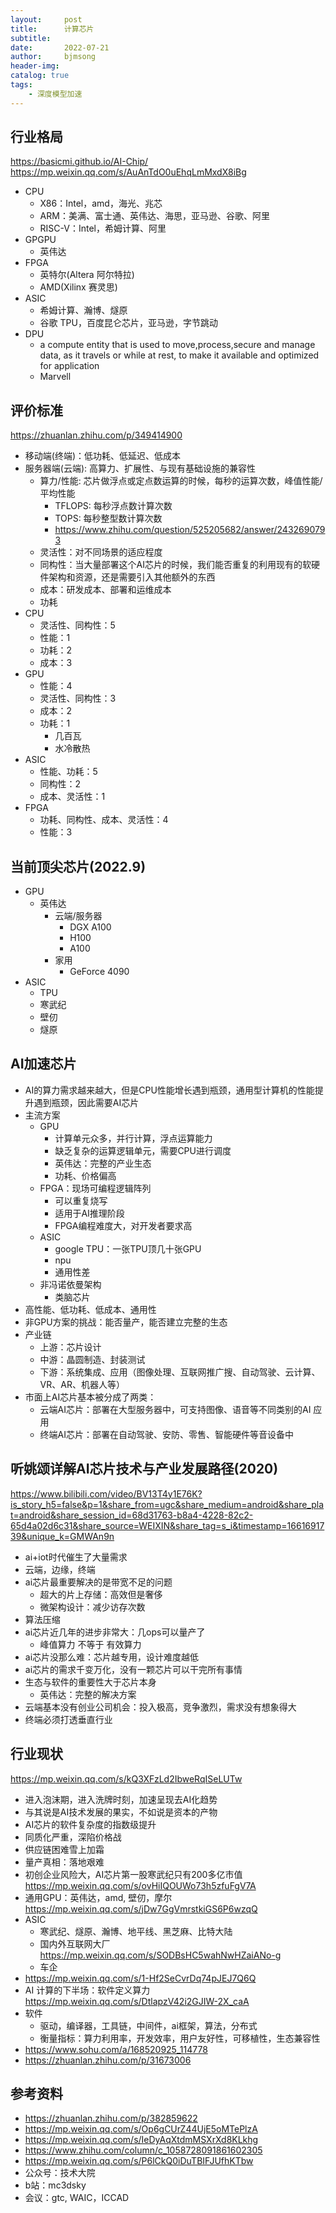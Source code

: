 ```yaml
---
layout:     post
title:      计算芯片
subtitle:   
date:       2022-07-21
author:     bjmsong
header-img: 
catalog: true
tags:
    - 深度模型加速
---
```

## 行业格局
https://basicmi.github.io/AI-Chip/
https://mp.weixin.qq.com/s/AuAnTdO0uEhqLmMxdX8iBg
- CPU
    - X86：Intel，amd，海光、兆芯
    - ARM：美满、富士通、英伟达、海思，亚马逊、谷歌、阿里
    - RISC-V：Intel，希姆计算、阿里
- GPGPU
    - 英伟达
- FPGA
    - 英特尔(Altera 阿尔特拉)
    - AMD(Xilinx 赛灵思)
- ASIC
    - 希姆计算、瀚博、燧原
    - 谷歌 TPU，百度昆仑芯片，亚马逊，字节跳动
- DPU
    - a compute entity that is used to move,process,secure and manage data, as it travels or while at rest, to make it available and optimized for application
    - Marvell 

## 评价标准
https://zhuanlan.zhihu.com/p/349414900
- 移动端(终端)：低功耗、低延迟、低成本
- 服务器端(云端): 高算力、扩展性、与现有基础设施的兼容性
    - 算力/性能: 芯片做浮点或定点数运算的时候，每秒的运算次数，峰值性能/平均性能
        - TFLOPS: 每秒浮点数计算次数
        - TOPS: 每秒整型数计算次数
        - https://www.zhihu.com/question/525205682/answer/2432690793
    - 灵活性：对不同场景的适应程度
    - 同构性：当大量部署这个AI芯片的时候，我们能否重复的利用现有的软硬件架构和资源，还是需要引入其他额外的东西
    - 成本：研发成本、部署和运维成本
    - 功耗
- CPU
    - 灵活性、同构性：5
    - 性能：1
    - 功耗：2
    - 成本：3
- GPU
    - 性能：4
    - 灵活性、同构性：3
    - 成本：2
    - 功耗：1
        - 几百瓦
        - 水冷散热
- ASIC
    - 性能、功耗：5
    - 同构性：2
    - 成本、灵活性：1
- FPGA
    - 功耗、同构性、成本、灵活性：4
    - 性能：3

## 当前顶尖芯片(2022.9)
- GPU
    - 英伟达
        - 云端/服务器
            - DGX A100
            - H100
            - A100
        - 家用
            - GeForce 4090
- ASIC
    - TPU
    - 寒武纪
    - 壁仞
    - 燧原

## AI加速芯片
- AI的算力需求越来越大，但是CPU性能增长遇到瓶颈，通用型计算机的性能提升遇到瓶颈，因此需要AI芯片
- 主流方案
    - GPU
        - 计算单元众多，并行计算，浮点运算能力
        - 缺乏复杂的运算逻辑单元，需要CPU进行调度
        - 英伟达：完整的产业生态
        - 功耗、价格偏高 
    - FPGA：现场可编程逻辑阵列
        - 可以重复烧写
        - 适用于AI推理阶段
        - FPGA编程难度大，对开发者要求高
    - ASIC
        - google TPU：一张TPU顶几十张GPU
        - npu
        - 通用性差
    - 非冯诺依曼架构
        - 类脑芯片
- 高性能、低功耗、低成本、通用性
- 非GPU方案的挑战：能否量产，能否建立完整的生态
- 产业链
    - 上游：芯片设计
    - 中游：晶圆制造、封装测试
    - 下游：系统集成、应用（图像处理、互联网推广搜、自动驾驶、云计算、VR、AR、机器人等）
- 市面上AI芯片基本被分成了两类：
    - 云端AI芯片：部署在大型服务器中，可支持图像、语音等不同类别的AI 应用
    - 终端AI芯片：部署在自动驾驶、安防、零售、智能硬件等音设备中

## 听姚颂详解AI芯片技术与产业发展路径(2020)
https://www.bilibili.com/video/BV13T4y1E76K?is_story_h5=false&p=1&share_from=ugc&share_medium=android&share_plat=android&share_session_id=68d31763-b8a4-4228-82c2-65d4a02d6c31&share_source=WEIXIN&share_tag=s_i&timestamp=1661691739&unique_k=GMWAn9n
- ai+iot时代催生了大量需求
- 云端，边缘，终端
- ai芯片最重要解决的是带宽不足的问题
    - 超大的片上存储：高效但是奢侈
    - 微架构设计：减少访存次数
- 算法压缩
- ai芯片近几年的进步非常大：几ops可以量产了
    - 峰值算力 不等于 有效算力
- ai芯片没那么难：芯片越专用，设计难度越低
- ai芯片的需求千变万化，没有一颗芯片可以干完所有事情
- 生态与软件的重要性大于芯片本身
    - 英伟达：完整的解决方案
- 云端基本没有创业公司机会：投入极高，竞争激烈，需求没有想象得大
- 终端必须打透垂直行业


## 行业现状
https://mp.weixin.qq.com/s/kQ3XFzLd2IbweRqISeLUTw
- 进入泡沫期，进入洗牌时刻，加速呈现去AI化趋势
- 与其说是AI技术发展的果实，不如说是资本的产物
- AI芯片的软件复杂度的指数级提升
- 同质化严重，深陷价格战
- 供应链困难雪上加霜
- 量产真相：落地艰难
- 初创企业风险大，AI芯片第一股寒武纪只有200多亿市值
https://mp.weixin.qq.com/s/ovHiIQOUWo73h5zfuFgV7A
- 通用GPU：英伟达，amd, 壁仞，摩尔
https://mp.weixin.qq.com/s/jDw7GgVmrstkiGS6P6wzqQ
- ASIC
    - 寒武纪、燧原、瀚博、地平线、黑芝麻、比特大陆
    - 国内外互联网大厂
    https://mp.weixin.qq.com/s/SODBsHC5wahNwHZaiANo-g
    - 车企
- https://mp.weixin.qq.com/s/1-Hf2SeCvrDq74pJEJ7Q6Q
- AI 计算的下半场：软件定义算力
https://mp.weixin.qq.com/s/DtlapzV42i2GJIW-2X_caA
- 软件
    - 驱动，编译器，工具链，中间件，ai框架，算法，分布式
    - 衡量指标：算力利用率，开发效率，用户友好性，可移植性，生态兼容性
- https://www.sohu.com/a/168520925_114778
- https://zhuanlan.zhihu.com/p/31673006



## 参考资料
- https://zhuanlan.zhihu.com/p/382859622
- https://mp.weixin.qq.com/s/Op6gCUrZ44UjE5oMTePlzA
- https://mp.weixin.qq.com/s/IeDyAqXtdmMSXrXd8KLkhg
- https://www.zhihu.com/column/c_1058728091861602305
- https://mp.weixin.qq.com/s/P6lCkQ0iDuTBIFJUfhKTbw
- 公众号：技术大院
- b站：mc3dsky
- 会议：gtc, WAIC，ICCAD
